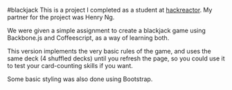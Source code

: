#blackjack
This is a project I completed as a student at [hackreactor](http://hackreactor.com). My partner for the project was Henry Ng.

We were given a simple assignment to create a blackjack game using Backbone.js and Coffeescript, as a way of learning both.

This version implements the very basic rules of the game, and uses the same deck (4 shuffled decks) until you refresh the page, so you could use it to test your card-counting skills if you want.

Some basic styling was also done using Bootstrap.
